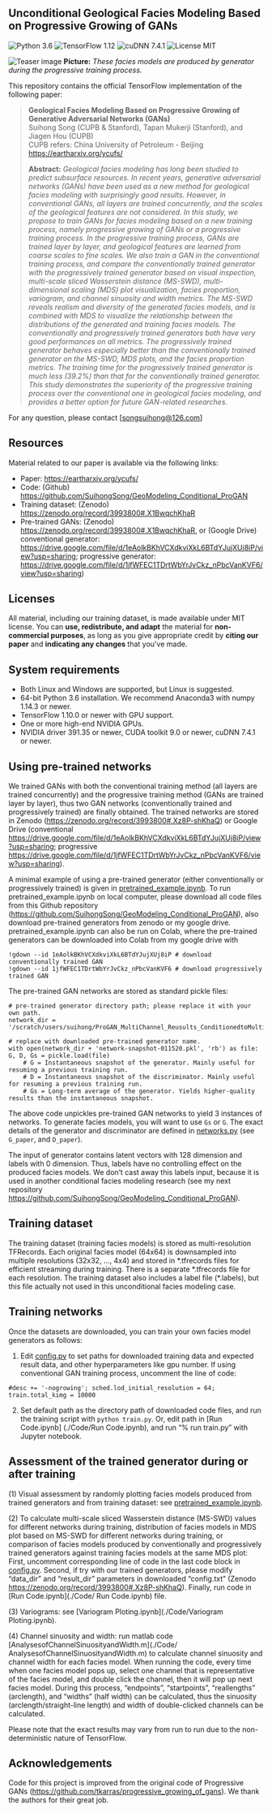 ## Unconditional Geological Facies Modeling Based on Progressive Growing of GANs
![Python 3.6](https://img.shields.io/badge/python-3.6-green.svg?style=plastic)
![TensorFlow 1.12](https://img.shields.io/badge/tensorflow-1.12-green.svg?style=plastic)
![cuDNN 7.4.1](https://img.shields.io/badge/cudnn-7.4.1-green.svg?style=plastic)
![License MIT](https://img.shields.io/badge/license-MIT-green.svg?style=plastic)

![Teaser image](./ProgressivelyGeneratedFaciesModels.png) 
**Picture:** *These facies models are produced by generator during the progressive training process.*

This repository contains the official TensorFlow implementation of the following paper:

> **Geological Facies Modeling Based on Progressive Growing of Generative Adversarial Networks (GANs)**<br>
> Suihong Song (CUPB & Stanford), Tapan Mukerji (Stanford), and Jiagen Hou (CUPB)<br>
> CUPB refers: China University of Petroleum - Beijing
> https://eartharxiv.org/ycufs/
>
> **Abstract:** *Geological facies modeling has long been studied to predict subsurface resources. In recent years, generative adversarial networks (GANs) have been used as a new method for geological facies modeling with surprisingly good results. However, in conventional GANs, all layers are trained concurrently, and the scales of the geological features are not considered. In this study, we propose to train GANs for facies modeling based on a new training process, namely progressive growing of GANs or a progressive training process. In the progressive training process, GANs are trained layer by layer, and geological features are learned from coarse scales to fine scales. We also train a GAN in the conventional training process, and compare the conventionally trained generator with the progressively trained generator based on visual inspection, multi-scale sliced Wasserstein distance (MS-SWD), multi-dimensional scaling (MDS) plot visualization, facies proportion, variogram, and channel sinuosity and width metrics. The MS-SWD reveals realism and diversity of the generated facies models, and is combined with MDS to visualize the relationship between the distributions of the generated and training facies models. The conventionally and progressively trained generators both have very good performances on all metrics. The progressively trained generator behaves especially better than the conventionally trained generator on the MS-SWD, MDS plots, and the facies proportion metrics. The training time for the progressively trained generator is much less (39.2%) than that for the conventionally trained generator. This study demonstrates the superiority of the progressive training process over the conventional one in geological facies modeling, and provides a better option for future GAN-related researches.*

For any question, please contact [songsuihong@126.com]<br>

## Resources

Material related to our paper is available via the following links:

- Paper: https://eartharxiv.org/ycufs/
- Code: (Github) https://github.com/SuihongSong/GeoModeling_Conditional_ProGAN
- Training dataset: (Zenodo) https://zenodo.org/record/3993800#.X1BwqchKhaR
- Pre-trained GANs: (Zenodo) https://zenodo.org/record/3993800#.X1BwqchKhaR, or (Google Drive) conventional generator: https://drive.google.com/file/d/1eAolkBKhVCXdkviXkL6BTdYJujXUj8iP/view?usp=sharing; progressive generator: https://drive.google.com/file/d/1jfWFEC1TDrtWbYrJvCkz_nPbcVanKVF6/view?usp=sharing) 

## Licenses

All material, including our training dataset, is made available under MIT license. You can **use, redistribute, and adapt** the material for **non-commercial purposes**, as long as you give appropriate credit by **citing our paper** and **indicating any changes** that you've made.

## System requirements

* Both Linux and Windows are supported, but Linux is suggested.
* 64-bit Python 3.6 installation. We recommend Anaconda3 with numpy 1.14.3 or newer.
* TensorFlow 1.10.0 or newer with GPU support.
* One or more high-end NVIDIA GPUs. 
* NVIDIA driver 391.35 or newer, CUDA toolkit 9.0 or newer, cuDNN 7.4.1 or newer.

## Using pre-trained networks

We trained GANs with both the conventional training method (all layers are trained concurrently) and the progressive training method (GANs are trained layer by layer), thus two GAN networks (conventionally trained and progressively trained) are finally obtained. The trained networks are stored in Zenodo (https://zenodo.org/record/3993800#.Xz8P-shKhaQ) or Google Drive (conventional https://drive.google.com/file/d/1eAolkBKhVCXdkviXkL6BTdYJujXUj8iP/view?usp=sharing; progressive https://drive.google.com/file/d/1jfWFEC1TDrtWbYrJvCkz_nPbcVanKVF6/view?usp=sharing).

A minimal example of using a pre-trained generator (either conventionally or progressively trained) is given in [pretrained_example.ipynb](./Code/pretrained_example.ipynb). 
To run pretrained_example.ipynb on local computer, please download all code files from this Github repository (https://github.com/SuihongSong/GeoModeling_Conditional_ProGAN), also download pre-trained generators from zenodo or my google drive. 
pretrained_example.ipynb can also be run on Colab, where the pre-trained generators can be downloaded into Colab from my google drive with 
```
!gdown --id 1eAolkBKhVCXdkviXkL6BTdYJujXUj8iP # download conventionally trained GAN
!gdown --id 1jfWFEC1TDrtWbYrJvCkz_nPbcVanKVF6 # download progressively trained GAN
```

The pre-trained GAN networks are stored as standard pickle files:
```
# pre-trained generator directory path; please replace it with your own path.
network_dir = '/scratch/users/suihong/ProGAN_MultiChannel_Reusults_ConditionedtoMultiConditions_TF/Unconditional_prog/'

# replace with downloaded pre-trained generator name.
with open(network_dir + 'network-snapshot-011520.pkl', 'rb') as file:
G, D, Gs = pickle.load(file)
    # G = Instantaneous snapshot of the generator. Mainly useful for resuming a previous training run.
    # D = Instantaneous snapshot of the discriminator. Mainly useful for resuming a previous training run.
    # Gs = Long-term average of the generator. Yields higher-quality results than the instantaneous snapshot.
```

The above code unpickles pre-trained GAN networks to yield 3 instances of networks. To generate facies models, you will want to use `Gs` or `G`. The exact details of the generator and discriminator are defined in [networks.py](./Code/networks.py) (see ` G_paper `, and ` D_paper `). 

The input of generator contains latent vectors with 128 dimension and labels with 0 dimension. Thus, labels have no controlling effect on the produced facies models. We don’t cast away this labels input, because it is used in another conditional facies modeling research (see my next repository https://github.com/SuihongSong/GeoModeling_Conditional_ProGAN).

## Training dataset

The training dataset (training facies models) is stored as multi-resolution TFRecords. Each original facies model (64x64) is downsampled into multiple resolutions (32x32, …, 4x4) and stored in \*.tfrecords files for efficient streaming during training. There is a separate \*.tfrecords file for each resolution. The training dataset also includes a label file (\*.labels), but this file actually not used in this unconditional facies modeling case. 

## Training networks

Once the datasets are downloaded, you can train your own facies model generators as follows:

1. Edit [config.py](./Code/config.py) to set paths for downloaded training data and expected result data, and other hyperparameters like gpu number. If using conventional GAN training process, uncomment the line of code: 
```
#desc += '-nogrowing'; sched.lod_initial_resolution = 64; train.total_kimg = 10000
```
2. Set default path as the directory path of downloaded code files, and run the training script with `python train.py`. Or, edit path in [Run Code.ipynb] (./Code/Run Code.ipynb), and run “% run train.py” with Jupyter notebook.

## Assessment of the trained generator during or after training

(1) Visual assessment by randomly plotting facies models produced from trained generators and from training dataset: see [pretrained_example.ipynb](./Code/pretrained_example.ipynb).

(2) To calculate multi-scale sliced Wasserstein distance (MS-SWD) values for different networks during training, distribution of facies models in MDS plot based on MS-SWD for different networks during training, or comparison of facies models produced by conventionally and progressively trained generators against training facies models at the same MDS plot:
First, uncomment corresponding line of code in the last code block in [config.py](./Code/config.py). 
Second, if try with our trained generators, please modify “data_dir” and “result_dir” parameters in downloaded “config.txt” (Zenodo https://zenodo.org/record/3993800#.Xz8P-shKhaQ). 
Finally, run code in [Run Code.ipynb](./Code/ Run Code.ipynb) file. 

(3) Variograms: see [Variogram Ploting.ipynb](./Code/Variogram Ploting.ipynb). 

(4) Channel sinuosity and width: run matlab code [AnalysesofChannelSinuosityandWidth.m](./Code/ AnalysesofChannelSinuosityandWidth.m) to calculate channel sinuosity and channel width for each facies model. When running the code, every time when one facies model pops up, select one channel that is representative of the facies model, and double click the channel, then it will pop up next facies model. During this process, “endpoints”, “startpoints”, “reallengths” (arclength), and “widths” (half width) can be calculated, thus the sinuosity (arclength/straight-line length) and width of double-clicked channels can be calculated.

Please note that the exact results may vary from run to run due to the non-deterministic nature of TensorFlow.

## Acknowledgements

Code for this project is improved from the original code of Progressive GANs (https://github.com/tkarras/progressive_growing_of_gans). We thank the authors for their great job.
